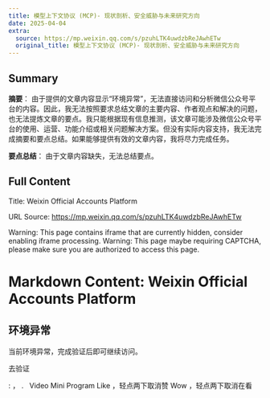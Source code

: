 ```yaml
---
title: 模型上下文协议 (MCP)- 现状剖析、安全威胁与未来研究方向
date: 2025-04-04
extra:
  source: https://mp.weixin.qq.com/s/pzuhLTK4uwdzbReJAwhETw
  original_title: 模型上下文协议 (MCP)- 现状剖析、安全威胁与未来研究方向
---
```

## Summary
**摘要**：
由于提供的文章内容显示“环境异常”，无法直接访问和分析微信公众号平台的内容。因此，我无法按照要求总结文章的主要内容、作者观点和解决的问题，也无法提炼文章的要点。我只能根据现有信息推测，该文章可能涉及微信公众号平台的使用、运营、功能介绍或相关问题解决方案。但没有实际内容支持，我无法完成摘要和要点总结。如果能够提供有效的文章内容，我将尽力完成任务。

**要点总结**：
由于文章内容缺失，无法总结要点。

## Full Content
Title: Weixin Official Accounts Platform

URL Source: https://mp.weixin.qq.com/s/pzuhLTK4uwdzbReJAwhETw

Warning: This page contains iframe that are currently hidden, consider enabling iframe processing.
Warning: This page maybe requiring CAPTCHA, please make sure you are authorized to access this page.

Markdown Content:
Weixin Official Accounts Platform
===============

环境异常
----

当前环境异常，完成验证后即可继续访问。

去验证

  : ， .   Video Mini Program Like ，轻点两下取消赞 Wow ，轻点两下取消在看

